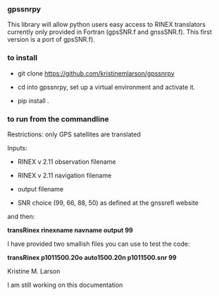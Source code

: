### gpssnrpy

This library will allow python users easy access to RINEX translators 
currently only provided in Fortran (gpsSNR.f and gnssSNR.f).  This 
first version is a port of gpsSNR.f).  

### to install 

* git clone https://github.com/kristinemlarson/gpssnrpy

* cd into gpssnrpy, set up a virtual environment and activate it.

* pip install .


### to run from the commandline

Restrictions: only GPS satellites are translated

Inputs:

* RINEX v 2.11 observation filename

* RINEX v 2.11 navigation filename

* output filename

* SNR choice (99, 66, 88, 50) as defined at the gnssrefl website

and then:

**transRinex rinexname navname output 99**

I have provided two smallish files you can use to test the code:

**transRinex p1011500.20o auto1500.20n p1011500.snr 99**



Kristine M. Larson

I am still working on this documentation

